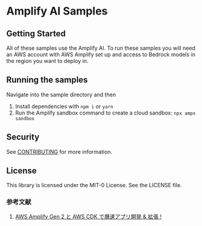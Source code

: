 # Amplify AI Samples

## Getting Started

All of these samples use the Amplify AI. To run these samples you will need an AWS account with AWS Amplify set up and access to Bedrock models in the region you want to deploy in.

## Running the samples

Navigate into the sample directory and then

1. Install dependencies with `npm i` or `yarn`
2. Run the Amplify sandbox command to create a cloud sandbox: `npx ampx sandbox`

## Security

See [CONTRIBUTING](CONTRIBUTING.md#security-issue-notifications) for more information.

## License

This library is licensed under the MIT-0 License. See the LICENSE file.

### 参考文献

1. [AWS Amplify Gen 2 と AWS CDK で爆速アプリ開発 & 拡張 !](https://aws.amazon.com/jp/builders-flash/202503/amplify-ai-kit-rag-app-developement/?sc_channel=sm&sc_campaign=WEB_Magagine&sc_publisher=TWITTER&sc_country=japan&sc_geo=JAPAN&sc_outcome=awareness&trkCampaign=builders_flash&trk=sm_builders_flash_way-to-succeed-rag-project&linkId=765344122)
